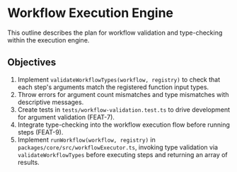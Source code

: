# Workflow Execution Engine

This outline describes the plan for workflow validation and type-checking within the execution engine.

## Objectives

1. Implement `validateWorkflowTypes(workflow, registry)` to check that each step's arguments match the registered function input types.
2. Throw errors for argument count mismatches and type mismatches with descriptive messages.
3. Create tests in `tests/workflow-validation.test.ts` to drive development for argument validation (FEAT-7).
4. Integrate type-checking into the workflow execution flow before running steps (FEAT-9). 
5. Implement `runWorkflow(workflow, registry)` in `packages/core/src/workflowExecutor.ts`, invoking type validation via `validateWorkflowTypes` before executing steps and returning an array of results. 